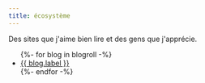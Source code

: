 ```yaml
---
title: écosystème
---
```


Des sites que j'aime bien lire et des gens que j'apprécie.

<ul>
{%- for blog in blogroll -%}
  <li><a href="{{ blog.url }}" rel="{{ blog.xfn }}">{{ blog.label }}</a></li>
{%- endfor -%}
</ul>
